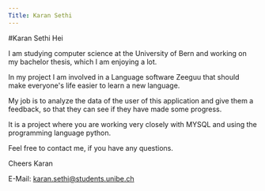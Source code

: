 ```yaml
---
Title: Karan Sethi
---
```

#Karan Sethi
Hei

I am studying computer science  at the University of Bern and working on my bachelor thesis, which I am enjoying a lot.

In my project I am involved in a Language software Zeeguu that should make everyone's life easier to learn a new language.

My job is to analyze the data of the user of this application and give them a feedback, so that they can see if they have made some progress.

It is a project where you are working very closely with MYSQL and using the programming language python.

Feel free to contact me, if you have any questions.

Cheers
Karan

E-Mail: karan.sethi@students.unibe.ch
